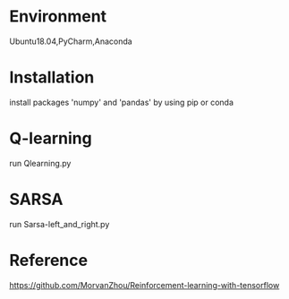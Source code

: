 # Environment
Ubuntu18.04,PyCharm,Anaconda

# Installation
install packages 'numpy' and 'pandas' by using pip or conda

# Q-learning 
run Qlearning.py

# SARSA 
run Sarsa-left_and_right.py

# Reference
https://github.com/MorvanZhou/Reinforcement-learning-with-tensorflow